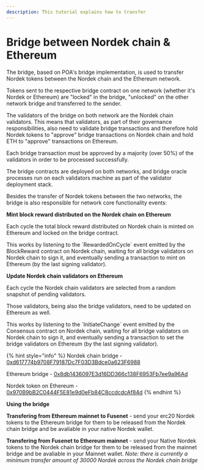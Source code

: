 ```yaml
---
description: This tutorial explains how to transfer
---
```


# Bridge between Nordek chain & Ethereum

The bridge, based on POA's bridge implementation, is used to transfer Nordek tokens between the Nordek chain and the Ethereum network.

Tokens sent to the respective bridge contract on one network \(whether it's Nordek or Ethereum\) are "locked" in the bridge, "unlocked" on the other network bridge and transferred to the sender.

The validators of the bridge on both network are the Nordek chain validators. This means that validators, as part of their governance responsibilities, also need to validate bridge transactions and therefore hold Nordek tokens to "approve" bridge transactions on Nordek chain and hold ETH to "approve" transactions on Ethereum.

Each bridge transaction must be approved by a majority \(over 50%\) of the validators in order to be processed successfully.

The bridge contracts are deployed on both networks, and bridge oracle processes run on each validators machine as part of the validator deployment stack.

Besides the transfer of Nordek tokens between the two networks, the bridge is also responsible for network core functionality events:

**Mint block reward distributed on the Nordek chain on Ethereum**

Each cycle the total block reward distributed on Nordek chain is minted on Ethereum and locked on the bridge contract.

This works by listening to the \`RewardedOnCycle\` event emitted by the BlockReward contract on Nordek chain, waiting for all bridge validators on Nordek chain to sign it, and eventually sending a transaction to mint on Ethereum \(by the last signing validator\).

**Update Nordek chain validators on Ethereum**

Each cycle the Nordek chain validators are selected from a random snapshot of pending validators.

Those validators, being also the bridge validators, need to be updated on Ethereum as well.

This works by listening to the \`InitiateChange\` event emitted by the Consensus contract on Nordek chain, waiting for all bridge validators on Nordek chain to sign it, and eventually sending a transaction to set the bridge validators on Ethereum \(by the last signing validator\).

{% hint style="info" %}
Nordek chain bridge - [0xd617774b9708F79187Dc7F03D3Bdce0a623F6988](https://nordekscan.com/address/0xd617774b9708f79187dc7f03d3bdce0a623f6988)

Ethereum bridge - [0x8db1436097E3d16DD366c138F6953Fb7ee9a96Ad](https://etherscan.io/address/0x8db1436097E3d16DD366c138F6953Fb7ee9a96Ad)

Nordek token on Ethereum - [0x970B9bB2C0444F5E81e9d0eFb84C8ccdcdcAf84d](https://etherscan.io/token/0x970B9bB2C0444F5E81e9d0eFb84C8ccdcdcAf84d)
{% endhint %}

**Using the bridge**

**Transfering from Ethereum mainnet to Fusenet** - send your erc20 Nordek tokens to the Ethereum bridge for them to be released from the Nordek chain bridge and be avaliable in your native Nordek wallet.

**Transfering from Fusenet to Ethereum mainnet** - send your Native Nordek tokens to the Nordek chain bridge for them to be released from the mainnet bridge and be avaliable in your Mainnet wallet. _Note: there is currently a minimum transfer amount of 30000 Nordek across the Nordek chain bridge_

